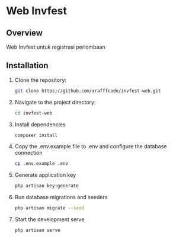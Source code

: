 
# Web Invfest

## Overview
Web Invfest untuk registrasi perlombaan

## Installation

1. Clone the repository:

   ```bash
   git clone https://github.com/xrafffcode/invfest-web.git
   ```

2. Navigate to the project directory:
   ```bash
   cd invfest-web
   ```

3. Install dependencies
   ```bash
   composer install
   ```

4. Copy the .env.example file to .env and configure the database connection
   ```bash
   cp .env.example .env
   ```

5. Generate application key
   ```bash
   php artisan key:generate
   ```

6. Run database migrations and seeders
   ```bash
   php artisan migrate --seed
   ```

7. Start the development serve
   ```bash
   php artisan serve
   ```

